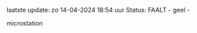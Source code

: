 laatste update: 
zo 14-04-2024 18:54   uur 
Status: FAALT - geel - 
<div class="service Y">microstation</div>
